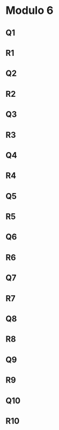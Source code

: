 # Modulo 6

## Q1

## R1

## Q2

## R2

## Q3

## R3

## Q4

## R4

## Q5

## R5

## Q6

## R6

## Q7

## R7

## Q8

## R8

## Q9

## R9

## Q10

## R10
